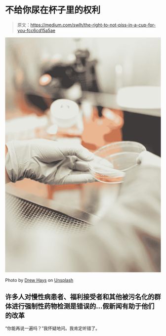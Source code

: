 # 不给你尿在杯子里的权利

> 原文：<https://medium.com/swlh/the-right-to-not-piss-in-a-cup-for-you-fcc6cd15a5ae>

![](img/eab874e60e691e54c0cea5e20463a22a.png)

Photo by [Drew Hays](https://unsplash.com/@drew_hays?utm_source=medium&utm_medium=referral) on [Unsplash](https://unsplash.com?utm_source=medium&utm_medium=referral)

## 许多人对慢性病患者、福利接受者和其他被污名化的群体进行强制性药物检测是错误的…假新闻有助于他们的改革

“你能再说一遍吗？”我怀疑地问。我肯定听错了。